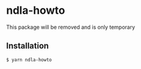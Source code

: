 # ndla-howto

This package will be removed and is only temporary 

## Installation

```sh
$ yarn ndla-howto
```
